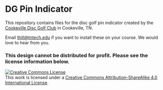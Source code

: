 # DG Pin Indicator
This repository contains files for the disc golf pin indicator created by the [Cookeville Disc Golf Club](https://www.facebook.com/groups/122397574495499/) in Cookeville, TN.

Email thill@tntech.edu if you want to install these on your course. We would love to hear from you. 

### This design cannot be distributed for profit. Please see the license information below.  

<a rel="license" href="http://creativecommons.org/licenses/by-sa/4.0/"><img alt="Creative Commons License" style="border-width:0" src="https://i.creativecommons.org/l/by-sa/4.0/88x31.png" /></a><br />This work is licensed under a <a rel="license" href="http://creativecommons.org/licenses/by-sa/4.0/">Creative Commons Attribution-ShareAlike 4.0 International License</a>.
